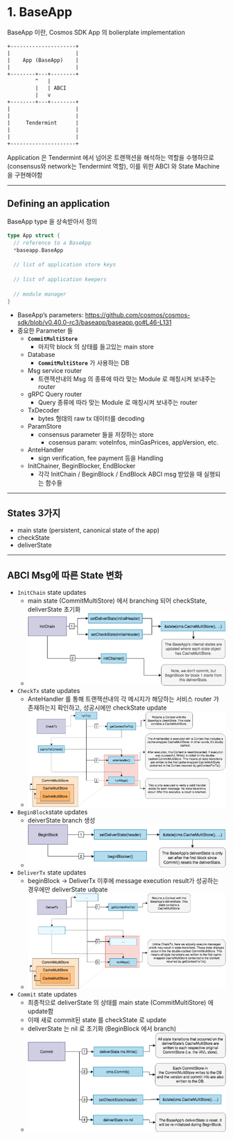 # 1. BaseApp

BaseApp 이란, Cosmos SDK App 의 bolierplate implementation

```
+---------------------+
|                     |
|    App (BaseApp)    |
|                     |
+--------+---+--------+
         ^   |
         |   | ABCI
         |   v
+--------+---+--------+
|                     |
|                     |
|     Tendermint      |
|                     |
|                     |
+---------------------+
```

Application 은 Tendermint 에서 넘어온 트랜잭션을 해석하는 역할을 수행하므로 (consensus와 network는 Tendermint 역할), 이를 위한 ABCI 와 State Machine 을 구현해야함

---

## Defining an application
BaseApp type 을 상속받아서 정의

```go
type App struct {
  // reference to a BaseApp
  *baseapp.BaseApp

  // list of application store keys

  // list of application keepers

  // module manager
}
```
- BaseApp’s parameters: https://github.com/cosmos/cosmos-sdk/blob/v0.40.0-rc3/baseapp/baseapp.go#L46-L131
- 중요한 Parameter 들
  - **`CommitMultiStore`**
    - 마지막 block 의 상태를 들고있는 main store
  - Database
    - **`CommitMultiStore`** 가 사용하는 DB
  - Msg service router
    - 트랜잭션내의 Msg 의 종류에 따라 맞는 Module 로 매칭시켜 보내주는 router
  - gRPC Query router
    - Query 종류에 따라 맞는 Module 로 매칭시켜 보내주는 router
  - TxDecoder
    - bytes 형태의 raw tx 데이터를 decoding
  - ParamStore
    - consensus parameter 들을 저장하는 store
        - cosensus param: voteInfos, minGasPrices, appVersion, etc.
  - AnteHandler
    - sign verification, fee payment 등을 Handling
  - InitChainer, BeginBlocker, EndBlocker
    - 각각 InitChain / BeginBlock /  EndBlock ABCI msg 받았을 때 실행되는 함수들

---

## States 3가지
- main state (persistent, canonical state of the app)
- checkState
- deliverState

---

## ABCI Msg에 따른 State 변화
- `InitChain` state updates
    - main state (CommitMultiStore) 에서 branching 되어 checkState, deliverState 초기화
    - ![initChain](https://github.com/cosmos/cosmos-sdk/blob/master/docs/core/baseapp_state-initchain.png)
- `CheckTx` state updates
    - AnteHandler 를 통해 트랜잭션내의 각 메시지가 해당하는 서비스 router 가 존재하는지 확인하고, 성공시에만 checkState update
    - ![CheckTx](https://github.com/cosmos/cosmos-sdk/blob/master/docs/core/baseapp_state-checktx.png)
- `BeginBlock`state updates
    - deiverState branch 생성
    - ![BeginBlock](https://github.com/cosmos/cosmos-sdk/blob/master/docs/core/baseapp_state-begin_block.png)
- `DeliverTx` state updates
    - beginBlock → DeliverTx 이후에 message execution result가 성공하는 경우에만 deliverState udpate
    - ![DeliverTx](https://github.com/cosmos/cosmos-sdk/blob/master/docs/core/baseapp_state-deliver_tx.png)
- `Commit` state updates
    - 최종적으로 deliverState 의 상태를 main state (CommitMultiStore) 에 update함
    - 이때 새로 commit된 state 를 checkState 로 update
    - deliverState 는 nil 로 초기화 (BeginBlock 에서 branch)
    - ![Commit](https://github.com/cosmos/cosmos-sdk/blob/master/docs/core/baseapp_state-commit.png)
    

